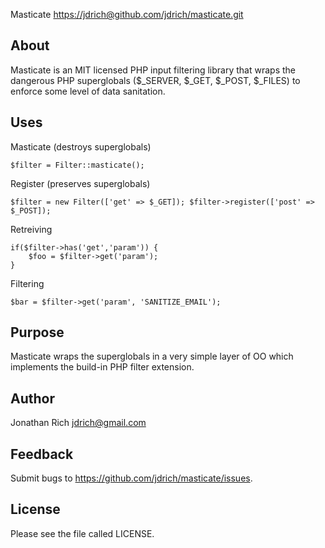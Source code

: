 Masticate <https://jdrich@github.com/jdrich/masticate.git>

## About

Masticate is an MIT licensed PHP input filtering library that wraps the
dangerous PHP superglobals ($_SERVER, $_GET, $_POST, $_FILES) to enforce some
level of data sanitation.

## Uses

Masticate (destroys superglobals)

    $filter = Filter::masticate();

Register (preserves superglobals)

    $filter = new Filter(['get' => $_GET]); $filter->register(['post' =>
    $_POST]);

Retreiving

    if($filter->has('get','param')) {
        $foo = $filter->get('param');
    }

Filtering

    $bar = $filter->get('param', 'SANITIZE_EMAIL');

## Purpose

Masticate wraps the superglobals in a very simple layer of OO which implements
the build-in PHP filter extension.

## Author

Jonathan Rich <jdrich@gmail.com>

## Feedback

Submit bugs to https://github.com/jdrich/masticate/issues.

## License

Please see the file called LICENSE.
